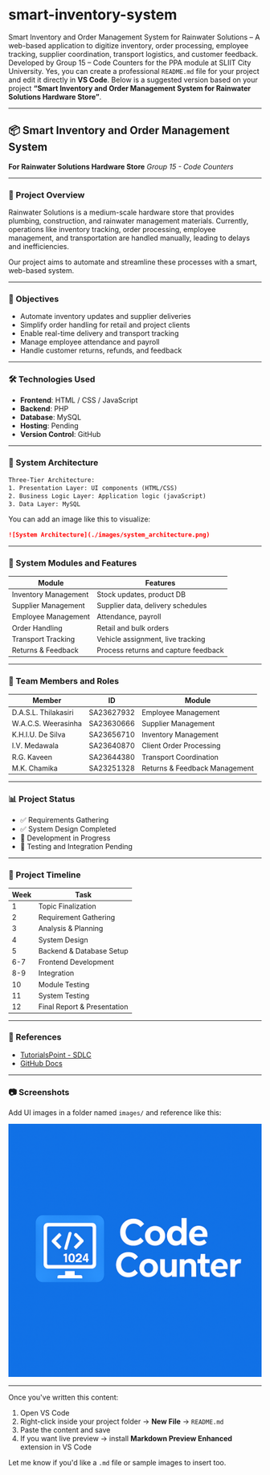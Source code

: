 # smart-inventory-system
Smart Inventory and Order Management System for Rainwater Solutions – A web-based application to digitize inventory, order processing, employee tracking, supplier coordination, transport logistics, and customer feedback. Developed by Group 15 – Code Counters for the PPA module at SLIIT City University.
Yes, you can create a professional `README.md` file for your project and edit it directly in **VS Code**. Below is a suggested version based on your project **“Smart Inventory and Order Management System for Rainwater Solutions Hardware Store”**.

---

## 📦 Smart Inventory and Order Management System

**For Rainwater Solutions Hardware Store**
*Group 15 - Code Counters*

---

### 📘 Project Overview

Rainwater Solutions is a medium-scale hardware store that provides plumbing, construction, and rainwater management materials. Currently, operations like inventory tracking, order processing, employee management, and transportation are handled manually, leading to delays and inefficiencies.

Our project aims to automate and streamline these processes with a smart, web-based system.

---

### 🎯 Objectives

* Automate inventory updates and supplier deliveries
* Simplify order handling for retail and project clients
* Enable real-time delivery and transport tracking
* Manage employee attendance and payroll
* Handle customer returns, refunds, and feedback

---

### 🛠️ Technologies Used

* **Frontend**: HTML / CSS / JavaScript
* **Backend**: PHP
* **Database**: MySQL 
* **Hosting**: Pending
* **Version Control**: GitHub

---

### 🧱 System Architecture

```
Three-Tier Architecture:
1. Presentation Layer: UI components (HTML/CSS)
2. Business Logic Layer: Application logic (javaScript)
3. Data Layer: MySQL 
```

You can add an image like this to visualize:

```markdown
![System Architecture](./images/system_architecture.png)
```

---

### 🧩 System Modules and Features

| Module               | Features                             |
| -------------------- | ------------------------------------ |
| Inventory Management | Stock updates, product DB            |
| Supplier Management  | Supplier data, delivery schedules    |
| Employee Management  | Attendance, payroll                  |
| Order Handling       | Retail and bulk orders               |
| Transport Tracking   | Vehicle assignment, live tracking    |
| Returns & Feedback   | Process returns and capture feedback |

---

### 👥 Team Members and Roles

| Member               | ID         | Module                        |
| -------------------- | ---------- | ----------------------------- |
| D.A.S.L. Thilakasiri | SA23627932 | Employee Management           |
| W\.A.C.S. Weerasinha | SA23630666 | Supplier Management           |
| K.H.I.U. De Silva    | SA23656710 | Inventory Management          |
| I.V. Medawala        | SA23640870 | Client Order Processing       |
| R.G. Kaveen          | SA23644380 | Transport Coordination        |
| M.K. Chamika         | SA23251328 | Returns & Feedback Management |

---

### 📊 Project Status

* ✅ Requirements Gathering
* ✅ System Design Completed
* 🚧 Development in Progress
* 🧪 Testing and Integration Pending

---

### 📅 Project Timeline

| Week | Task                        |
| ---- | --------------------------- |
| 1    | Topic Finalization          |
| 2    | Requirement Gathering       |
| 3    | Analysis & Planning         |
| 4    | System Design               |
| 5    | Backend & Database Setup    |
| 6-7  | Frontend Development        |
| 8-9  | Integration                 |
| 10   | Module Testing              |
| 11   | System Testing              |
| 12   | Final Report & Presentation |

---

### 📎 References

* [TutorialsPoint - SDLC](https://www.tutorialspoint.com/software_engineering/software_development_life_cycle.htm)
* [GitHub Docs](https://docs.github.com)

---

### 📷 Screenshots

Add UI images in a folder named `images/` and reference like this:


![Dashboard Preview](images/codecounters.png)


---

Once you've written this content:

1. Open VS Code
2. Right-click inside your project folder → **New File** → `README.md`
3. Paste the content and save
4. If you want live preview → install **Markdown Preview Enhanced** extension in VS Code

Let me know if you'd like a `.md` file or sample images to insert too.
